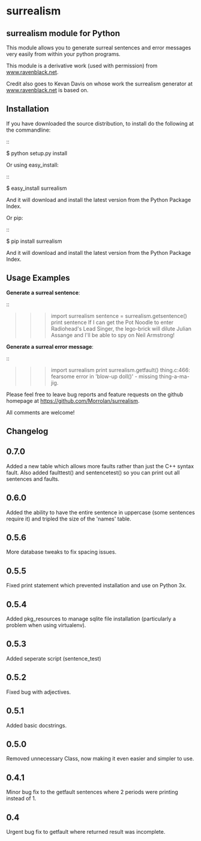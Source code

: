 surrealism
==========

surrealism module for Python
----------------------------


This module allows you to generate surreal sentences and error messages very easily from within your python programs.  


This module is a derivative work (used with permission) from www.ravenblack.net.  


Credit also goes to Kevan Davis on whose work the surrealism generator at www.ravenblack.net is based on.


Installation
------------

If you have downloaded the source distribution, to install do the following at the commandline: 

::
   
   $ python setup.py install


Or using easy_install:

::

   $ easy_install surrealism


And it will download and install the latest version from the Python Package Index.


Or pip:

::

   $ pip install surrealism


And it will download and install the latest version from the Python Package Index.




Usage Examples
--------------

**Generate a surreal sentence**:

::

   >>> import surrealism
   >>> sentence = surrealism.getsentence()
   >>> print sentence
   >>> If I can get the Pot Noodle to enter Radiohead's Lead Singer, the lego-brick will dilute Julian Assange and I'll be able to spy on Neil Armstrong!

   
**Generate a surreal error message**:

::

   >>> import surrealism
   >>> print surrealism.getfault()
   >>> thing.c:466: fearsome error in 'blow-up doll()' - missing thing-a-ma-jig.


Please feel free to leave bug reports and feature requests on the github homepage at https://github.com/Morrolan/surrealism.

All comments are welcome!


Changelog
---------

0.7.0
-----
Added a new table which allows more faults rather than just the C++ syntax fault.  Also added faulttest() and sentencetest() so you can print out all sentences and faults.


0.6.0
-----
Added the ability to have the entire sentence in uppercase (some sentences require it) and tripled the size of the 'names' table.


0.5.6
-----
More database tweaks to fix spacing issues.


0.5.5
-----
Fixed print statement which prevented installation and use on Python 3x.


0.5.4
-----
Added pkg_resources to manage sqlite file installation (particularly a problem when using virtualenv).


0.5.3
-----
Added seperate script (sentence_test) 


0.5.2
-----
Fixed bug with adjectives.


0.5.1
-----
Added basic docstrings.

0.5.0
-----

Removed unnecessary Class, now making it even easier and simpler to use.


0.4.1
-----

Minor bug fix to the getfault sentences where 2 periods were printing instead of 1.


0.4
---

Urgent bug fix to getfault where returned result was incomplete.
